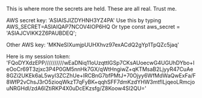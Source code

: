 This is where more the secrets are held. These are all real. Trust me.

AWS secret key: 'ASIAISJIZDYHNH3YZ4PA' Use this by typing AWS_SECRET=ASIAIQAP7NCOV4IOP6HQ Or type const aws_secret = 'ASIAJCVIKK2Z6PAUBDEQ';

Other AWS key: 'MKNeSIXumjpUUHXhvz97exACdQ2gYp1TpQZc5jaq'

Here is my session token: 'FQoDYXdzEPP//////////wEaDNiq11oUzqttIGSp7CKsAUoecwG4UGUhDYbo+leOoCr69T3zjxc3P4P0GM5nnHk7GX/qWtHngiwZ+qKTMsaB2LjyyR47CuAe8GZi2UKEk6aL5wyI3ZCZhUe+lRCBnG7bfPMtJ+70Ojyy6WfMdWaQwExFa/F8WfP2vChsJ3rO5zioqWkzT7qFyBK+qqhSFF7dmKzdYHW3mtfILjqeoLRmcjouNRGHdI/zdA6lZtiRKP4X0uDcEKzsfg/Z8Koow4Sl2QU='
